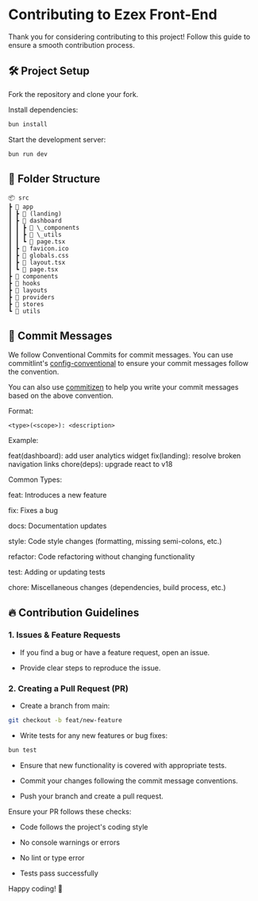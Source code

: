 # Contributing to Ezex Front-End

Thank you for considering contributing to this project! Follow this guide to ensure a smooth contribution process.

## 🛠 Project Setup

Fork the repository and clone your fork.

Install dependencies:

```bash
bun install
```

Start the development server:

```bash
bun run dev
```

## 🚀 Folder Structure

```
📦 src
┣ 📂 app
┃ ┣ 📂 (landing)
┃ ┣ 📂 dashboard
┃ ┃ ┣ 📂 \_components
┃ ┃ ┣ 📂 \_utils
┃ ┃ ┗ 📜 page.tsx
┃ ┣ 📜 favicon.ico
┃ ┣ 📜 globals.css
┃ ┣ 📜 layout.tsx
┃ ┗ 📜 page.tsx
┣ 📂 components
┣ 📂 hooks
┣ 📂 layouts
┣ 📂 providers
┣ 📂 stores
┗ 📂 utils
```

## 📝 Commit Messages

We follow Conventional Commits for commit messages. You can use commitlint's [config-conventional](https://github.com/conventional-changelog/commitlint/tree/master/%40commitlint/config-conventional) to ensure your commit messages follow the convention.

You can also use [commitizen](https://www.npmjs.com/package/commitizen) to help you write your commit messages based on the above convention.

Format:

```
<type>(<scope>): <description>
```

Example:

feat(dashboard): add user analytics widget
fix(landing): resolve broken navigation links
chore(deps): upgrade react to v18

Common Types:

feat: Introduces a new feature

fix: Fixes a bug

docs: Documentation updates

style: Code style changes (formatting, missing semi-colons, etc.)

refactor: Code refactoring without changing functionality

test: Adding or updating tests

chore: Miscellaneous changes (dependencies, build process, etc.)

## 🔥 Contribution Guidelines

### 1. Issues & Feature Requests

- If you find a bug or have a feature request, open an issue.

- Provide clear steps to reproduce the issue.

### 2. Creating a Pull Request (PR)

- Create a branch from main:

```bash
git checkout -b feat/new-feature
```

- Write tests for any new features or bug fixes:

```bash
bun test
```

- Ensure that new functionality is covered with appropriate tests.

- Commit your changes following the commit message conventions.

- Push your branch and create a pull request.

Ensure your PR follows these checks:

- Code follows the project's coding style

- No console warnings or errors

- No lint or type error

- Tests pass successfully

Happy coding! 🚀
